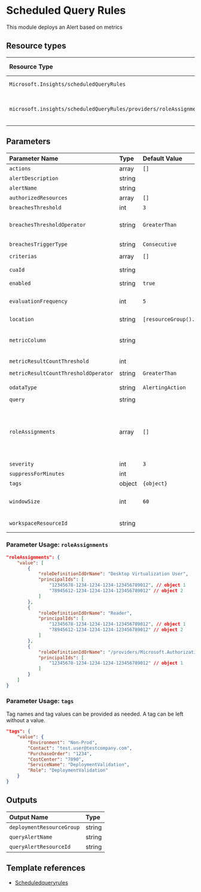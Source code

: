 # Scheduled Query Rules

This module deploys an Alert based on metrics

## Resource types
| Resource Type | Api Version |
| :-- | :-- |
| `Microsoft.Insights/scheduledQueryRules` | 2018-04-16 |
| `microsoft.insights/scheduledQueryRules/providers/roleAssignments` | 2020-04-01-preview |

## Parameters
| Parameter Name | Type | Default Value | Possible Values | Description |
| :-- | :-- | :-- | :-- | :-- |
| `actions` | array | `[]` |  | Optional. The list of actions to take when alert triggers. |
| `alertDescription` | string |  |  | Optional. Description of the alert. |
| `alertName` | string |  |  | Required. The name of the Alert. |
| `authorizedResources` | array | `[]` |  | Optional. The list of resource id's referenced in the query. |
| `breachesThreshold` | int | `3` |  | Optional. Number of threadshold violation to trigger the alert |
| `breachesThresholdOperator` | string | `GreaterThan` | `[GreaterThan, Equal, LessThan]` | Optional. If `metricColumn` is specified, operator for the breaches count evaluation to trigger the alert. Not used if using result count trigger. |
| `breachesTriggerType` | string | `Consecutive` | `[Consecutive, Total]` | Optional. Type of aggregation of threadshold violation |
| `criterias` | array | `[]` |  | Optional. The list of action alert creterias. |
| `cuaId` | string |  |  | Optional. Customer Usage Attribution id (GUID). This GUID must be previously registered |
| `enabled` | string | `true` | `[true, false]` | Optional. Indicates whether this alert is enabled. |
| `evaluationFrequency` | int | `5` | `[5, 10, 15, 30, 45, 60, 120, 180, 240, 300, 360, 1440]` | Optional. How often the metric alert is evaluated (in minutes). |
| `location` | string | `[resourceGroup().location]` |  | Optional. Location for all resources. |
| `metricColumn` | string |  |  | Optional. Variable (column) on which the query result will be grouped and then evaluated for trigger condition. Use comma to specify more than one. Leave empty to use "Number of results" type of alert logic |
| `metricResultCountThreshold` | int |  |  | Optional. Operator for metric or number of result evaluation. |
| `metricResultCountThresholdOperator` | string | `GreaterThan` | `[GreaterThan, Equal, LessThan]` | Optional. Operator of threshold breaches to trigger the alert. |
| `odataType` | string | `AlertingAction` | `[AlertingAction, LogToMetricAction]` | Optional. Type of the alert criteria. |
| `query` | string |  |  | Optional. The query to execute |
| `roleAssignments` | array | `[]` |  | Optional. Array of role assignment objects that contain the 'roleDefinitionIdOrName' and 'principalId' to define RBAC role assignments on this resource. In the roleDefinitionIdOrName attribute, you can provide either the display name of the role definition, or its fully qualified ID in the following format: '/providers/Microsoft.Authorization/roleDefinitions/c2f4ef07-c644-48eb-af81-4b1b4947fb11' |
| `severity` | int | `3` | `[0, 1, 2, 3, 4]` | Optional. The severity of the alert. |
| `suppressForMinutes` | int |  |  | Optional. Suppress Alert for (in minutes). |
| `tags` | object | `{object}` |  | Optional. Tags of the resource. |
| `windowSize` | int | `60` | `[5, 10, 15, 30, 45, 60, 120, 180, 240, 300, 360, 1440, 2880]` | Optional. The period of time (in minutes) that is used to monitor alert activity based on the threshold. |
| `workspaceResourceId` | string |  |  | Required. Resource ID of the Log Analytics workspace where the query needs to be executed |

### Parameter Usage: `roleAssignments`

```json
"roleAssignments": {
    "value": [
        {
            "roleDefinitionIdOrName": "Desktop Virtualization User",
            "principalIds": [
                "12345678-1234-1234-1234-123456789012", // object 1
                "78945612-1234-1234-1234-123456789012" // object 2
            ]
        },
        {
            "roleDefinitionIdOrName": "Reader",
            "principalIds": [
                "12345678-1234-1234-1234-123456789012", // object 1
                "78945612-1234-1234-1234-123456789012" // object 2
            ]
        },
        {
            "roleDefinitionIdOrName": "/providers/Microsoft.Authorization/roleDefinitions/c2f4ef07-c644-48eb-af81-4b1b4947fb11",
            "principalIds": [
                "12345678-1234-1234-1234-123456789012" // object 1
            ]
        }
    ]
}
```

### Parameter Usage: `tags`

Tag names and tag values can be provided as needed. A tag can be left without a value.

```json
"tags": {
    "value": {
        "Environment": "Non-Prod",
        "Contact": "test.user@testcompany.com",
        "PurchaseOrder": "1234",
        "CostCenter": "7890",
        "ServiceName": "DeploymentValidation",
        "Role": "DeploymentValidation"
    }
}
```

## Outputs
| Output Name | Type |
| :-- | :-- |
| `deploymentResourceGroup` | string |
| `queryAlertName` | string |
| `queryAlertResourceId` | string |

## Template references
- [Scheduledqueryrules](https://docs.microsoft.com/en-us/azure/templates/Microsoft.Insights/2018-04-16/scheduledQueryRules)
